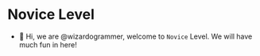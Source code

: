 # Novice Level

- 👋 Hi, we are @wizardogrammer, welcome to `Novice` Level. We will have much fun in here!

